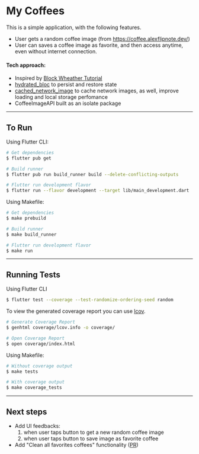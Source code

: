 # My Coffees

This is a simple application, with the following features.

- User gets a random coffee image (from https://coffee.alexflipnote.dev/)
- User can saves a coffee image as favorite, and then access anytime, even without internet connection.

#### Tech approach:
- Inspired by [Block Wheather Tutorial](https://bloclibrary.dev/#/flutterweathertutorial)
- [hydrated_bloc](https://pub.dev/packages/hydrated_bloc) to persist and restore state
- [cached_network_image](https://pub.dev/packages/cached_network_image) to cache network images, as well, improve loading and local storage perfomance
- CoffeeImageAPI built as an isolate package

---

## To Run

Using Flutter CLI:
```sh
# Get dependencies
$ flutter pub get

# Build runner
$ flutter pub run build_runner build --delete-conflicting-outputs

# Flutter run development flavor
$ flutter run --flavor development --target lib/main_development.dart
```

Using Makefile:
```sh
# Get dependencies
$ make prebuild

# Build runner
$ make build_runner

# Flutter run development flavor
$ make run
```
---

## Running Tests

Using Flutter CLI
```sh
$ flutter test --coverage --test-randomize-ordering-seed random
```

To view the generated coverage report you can use [lcov](https://github.com/linux-test-project/lcov).

```sh
# Generate Coverage Report
$ genhtml coverage/lcov.info -o coverage/

# Open Coverage Report
$ open coverage/index.html
```

Using Makefile:
```sh
# Without coverage output
$ make tests

# With coverage output
$ make coverage_tests
```
---
## Next steps
- Add UI feedbacks:
    1. when user taps button to get a new random coffee image
    2. when user taps button to save image as favorite coffee
- Add "Clean all favorites coffees" functionality ([PR](https://github.com/theusindabike/my_coffees/pull/7))
